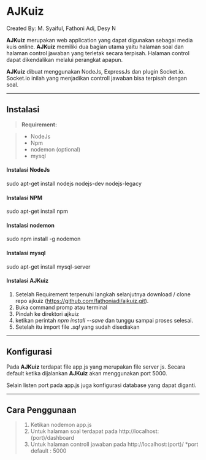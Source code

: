 AJKuiz
===================
Created By: M. Syaiful, Fathoni Adi, Desy N

**AJKuiz** merupakan web application yang dapat digunakan sebagai media kuis online. **AJKuiz** memiliki dua bagian utama yaitu halaman soal dan halaman control jawaban yang terletak secara terpisah. Halaman control dapat dikendalikan melalui perangkat apapun.

**AJKuiz** dibuat menggunakan NodeJs, ExpressJs dan plugin Socket.io. Socket.io inilah yang menjadikan controll jawaban bisa terpisah dengan soal.
	 

----------


Instalasi
-------------



> **Requirement:**

> - NodeJs
> - Npm
> - nodemon (optional)
> - mysql


#### Instalasi NodeJs

sudo apt-get install nodejs nodejs-dev nodejs-legacy


#### Instalasi NPM
sudo apt-get install npm

####  Instalasi nodemon
sudo npm install -g nodemon

####  Instalasi mysql
sudo apt-get install mysql-server

#### Instalasi AJKuiz
1. Setelah Requirement terpenuhi langkah selanjutnya download / clone repo ajkuiz (https://github.com/fathoniadi/ajkuiz.git).
2. Buka command promp atau terminal
3. Pindah ke direktori ajkuiz
4. ketikan perintah <i>npm install --save</i> dan tunggu sampai proses selesai.
5. Setelah itu import file <i>.sql</i> yang sudah disediakan



----------


Konfigurasi
-------------------

Pada **AJKuiz** terdapat file app.js yang merupakan file server js. Secara default ketika dijalankan **AJKuiz** akan menggunakan port 5000.

Selain listen port pada app.js juga konfigurasi database yang dapat diganti.

----------


Cara Penggunaan
-------------
> 1. Ketikan nodemon app.js
> 2. Untuk halaman soal terdapat pada http://localhost:(port)/dashboard
> 3. Untuk halaman controll jawaban pada http://localhost:(port)/
> *port default : 5000

